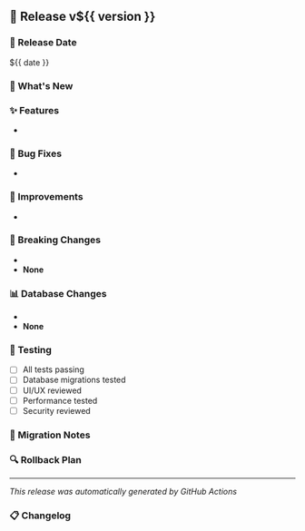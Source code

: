 ## 🚀 Release v${{ version }}

### 📅 Release Date

${{ date }}

### 🔄 What's New

<!-- Add a brief summary of what this release brings -->

### ✨ Features

- <!-- New features added -->

### 🐛 Bug Fixes

- <!-- Bugs that were fixed -->

### 🔧 Improvements

- <!-- General improvements and optimizations -->

### 🚨 Breaking Changes

- <!-- Any breaking changes (if major release) -->
- **None** <!-- Remove this line if there are breaking changes -->

### 📊 Database Changes

- <!-- Any database migrations or schema changes -->
- **None** <!-- Remove this line if there are database changes -->

### 🧪 Testing

- [ ] All tests passing
- [ ] Database migrations tested
- [ ] UI/UX reviewed
- [ ] Performance tested
- [ ] Security reviewed

### 📝 Migration Notes

<!-- Any special instructions for users upgrading -->

### 🔍 Rollback Plan

<!-- Instructions for rolling back if needed -->

---

_This release was automatically generated by GitHub Actions_

### 📋 Changelog

<!-- This will be automatically populated with commit messages -->
